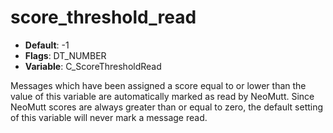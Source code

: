 # score_threshold_read

- **Default**: -1
- **Flags**: DT_NUMBER
- **Variable**: C_ScoreThresholdRead

Messages which have been assigned a score equal to or lower than the value
of this variable are automatically marked as read by NeoMutt.  Since
NeoMutt scores are always greater than or equal to zero, the default setting
of this variable will never mark a message read.
